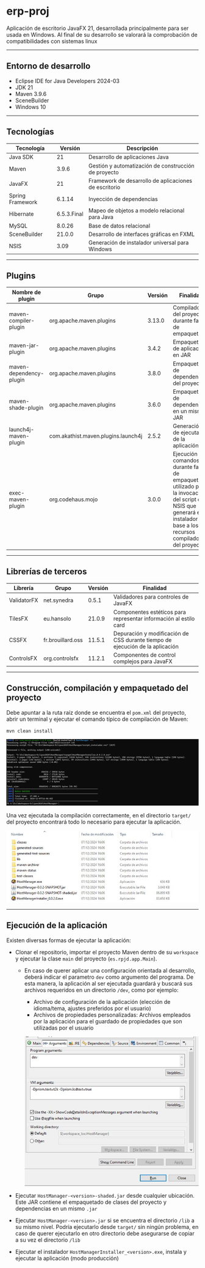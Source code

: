 # erp-proj

Aplicación de escritorio JavaFX 21, desarrollada principalmente para ser usada en Windows. Al final de su desarrollo se valorará la comprobación de compatibilidades con sistemas linux

----------

## **Entorno de desarrollo**

- Eclipse IDE for Java Developers 2024-03
- JDK 21
- Maven 3.9.6
- SceneBuilder
- Windows 10

---------

## **Tecnologías**

| Tecnología       | Versión     | Descripción                                           |
| ---------------- | ----------- | ----------------------------------------------------- |
| Java SDK         | 21          | Desarrollo de aplicaciones Java                       |
| Maven            | 3.9.6       | Gestión y automatización de construcción de proyecto  |
| JavaFX           | 21          | Framework de desarrollo de aplicaciones de escritorio |
| Spring Framework | 6.1.14      | Inyección de dependencias                             |
| Hibernate        | 6.5.3.Final | Mapeo de objetos a modelo relacional para Java        |
| MySQL            | 8.0.26      | Base de datos relacional                              |
| SceneBuilder     | 21.0.0      | Desarrollo de interfaces gráficas en FXML             |
| NSIS             | 3.09        | Generación de instalador universal para Windows       |

--------------

## **Plugins**

| Nombre de plugin        | Grupo                               | Versión | Finalidad                                                    |
| ----------------------- | ----------------------------------- | ------- | ------------------------------------------------------------ |
| maven-compiler-plugin   | org.apache.maven.plugins            | 3.13.0  | Compilador del proyecto durante fase de empaquetado          |
| maven-jar-plugin        | org.apache.maven.plugins            | 3.4.2   | Empaquetado de aplicación en JAR                             |
| maven-dependency-plugin | org.apache.maven.plugins            | 3.8.0   | Empaquetado de dependencias del proyecto                     |
| maven-shade-plugin      | org.apache.maven.plugins            | 3.6.0   | Empaquetado de dependencias en un mismo JAR                  |
| launch4j-maven-plugin   | com.akathist.maven.plugins.launch4j | 2.5.2   | Generación de ejecutable de la aplicación                    |
| exec-maven-plugin       | org.codehaus.mojo                   | 3.0.0   | Ejecución de comandos durante fase de empaquetado, utilizado para la invocación del script de NSIS que generará el instalador en base a los recursos compilados del proyecto |

---------

## **Librerías de terceros**

| Librería    | Grupo             | Versión | Finalidad                                                    |
| ----------- | ----------------- | ------- | ------------------------------------------------------------ |
| ValidatorFX | net.synedra       | 0.5.1   | Validadores para controles de JavaFX                         |
| TilesFX     | eu.hansolo        | 21.0.9  | Componentes estéticos para representar información al estilo card |
| CSSFX       | fr.brouillard.oss | 11.5.1  | Depuración y modificación de CSS durante tiempo de ejecución de la aplicación |
| ControlsFX  | org.controlsfx    | 11.2.1  | Componentes de control complejos para JavaFX                 |

------------

## **Construcción, compilación y empaquetado del proyecto**

Debe apuntar a la ruta raíz donde se encuentra el `pom.xml` del proyecto, abrir un terminal y ejecutar el comando típico de compilación de Maven:

```shell
mvn clean install
```

![mvn_clean_install](/wiki/imgs/mvn_clean_install.JPG)

Una vez ejecutada la compilación correctamente, en el directorio `target/` del proyecto encontrará todo lo necesario para ejecutar la aplicación.

![target_content_sample](/wiki/imgs/target_content_sample.jpg)

-------------

## **Ejecución de la aplicación**

Existen diversas formas de ejecutar la aplicación:

- Clonar el repositorio, importar el proyecto Maven dentro de su `workspace` y ejecutar la clase `main` del proyecto (`es.rpjd.app.Main`).

  - En caso de querer aplicar una configuración orientada al desarrollo, deberá indicar el parametro `dev` como argumento del programa. De esta manera, la aplicación al ser ejecutada guardará y buscará sus archivos requeridos en un directorio `/dev`, como por ejemplo:

    - Archivo de configuración de la aplicación (elección de idioma/tema, ajustes preferidos por el usuario)
    - Archivos de propiedades personalizadas: Archivos empleados por la aplicación para el guardado de propiedades que son utilizadas por el usuario

    ![dev_execution_sample_2](/wiki/imgs/dev_execution_sample_2.JPG)

- Ejecutar `HostManager-<version>-shaded.jar` desde cualquier ubicación. Este JAR contiene el empaquetado de clases del proyecto y dependencias en un mismo `.jar`
- Ejecutar `HostManager-<version>.jar` si se encuentra el directorio `/lib` a su mismo nivel. Podría ejecutarlo desde `target/` sin ningún problema, en caso de querer ejecutarlo en otro directorio debe asegurarse de copiar a su vez el directorio `/lib`
- Ejecutar el instalador `HostManagerInstaller_<version>.exe`, instala y ejecutar la aplicación (modo producción)
